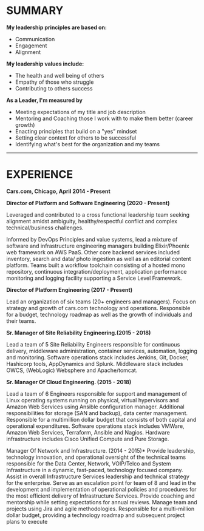   # SUMMARY   
	
  **My leadership principles are based on:**
  * Communication
  * Engagement
  * Alignment
  
  **My leadership values include:**
  * The health and well being of others
  * Empathy of those who struggle
  * Contributing to others success

  **As a Leader, I'm measured by**
  * Meeting expectations of my title and job description
  * Mentoring and Coaching those I work with to make them better (career growth)
  * Enacting principles that build on a "yes” mindset
  * Setting clear context for others to be successful
  * Identifying what's best for the organization and my teams
  __________________________________________________________________________________________________________________________ 
  # EXPERIENCE
  **Cars.com, Chicago, April 2014 - Present**
  
  **Director of Platform and Software Engineering (2020 - Present)**
  
  Leveraged and contributed to a cross functional leadership team seeking alignment amidst ambiguity, healthy/respectful conflict and complex technical/business challenges.  

  Informed by DevOps Principles and value systems, lead a mixture of software and infrastructure engineering managers building Elixir/Phoenix web framework on AWS PaaS. Other core backend services included inventory, search and data/ photo ingestion as well as an editorial content platform. Teams built a workflow toolchain consisting of a hosted mono repository, continuous integration/deployment, application performance monitoring and logging facility supporting a Service Level Framework. 
 
  **Director of Platform Engineering (2017 - Present)**
 
  Lead an organization of six teams (20+ engineers and managers). Focus on strategy and growth of cars.com technology and operations. Responsible for a budget, technology roadmap as well as the growth of individuals and their teams.

  **Sr. Manager of Site Reliability Engineering.(2015 - 2018)**

  Lead a team of 5 Site Reliability Engineers responsible for continuous delivery, middleware administration, container services, automation, logging and monitoring. Software operations stack includes Jenkins, Git,  Docker, Hashicorp tools, AppDynamics and Splunk. Middleware stack includes OWCS, (WebLogic) Websphere and Apache/tomcat.

  **Sr. Manager Of Cloud Engineering. (2015 - 2018)**
 
  Lead a team of 6 Engineers responsible for support and management of Linux operating systems running on physical, virtual hypervisors and Amazon Web Services using Ansible configuration manager. Additional responsibilities for storage (SAN and backup), data center management. Responsible for a multimillion dollar budget that consists of both capital and operational expenditures. Software operations stack includes VMWare, Amazon Web Services, Terraform, Ansible and Nagios. Hardware infrastructure includes Cisco Unified Compute and Pure Storage. 

  Manager Of Network and Infrastructure. (2014 - 2015)*
  Provide leadership, technology innovation, and operational oversight of the technical teams responsible for the Data Center, Network, VOIP/Telco and System Infrastructure in a dynamic, fast-paced, technology focused company. Assist in overall Infrastructure Services leadership and technical strategy for the enterprise. Serve as an escalation point for team of 8 and lead in the development and implementation of operational policies and procedures for the most efficient delivery of Infrastructure Services. Provide coaching and mentorship while setting expectations for annual reviews. Manage team and projects using Jira and agile methodologies. Responsible for a multi-million dollar budget, providing a technology roadmap and subsequent project plans to execute 

